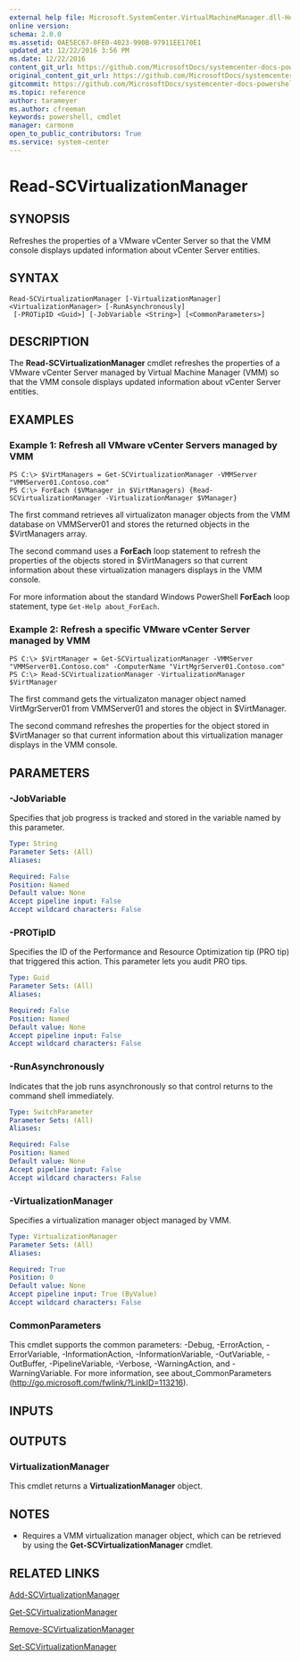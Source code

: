 ```yaml
---
external help file: Microsoft.SystemCenter.VirtualMachineManager.dll-Help.xml
online version: 
schema: 2.0.0
ms.assetid: 0AE5EC67-0FE0-4023-990B-97911EE170E1
updated_at: 12/22/2016 3:56 PM
ms.date: 12/22/2016
content_git_url: https://github.com/MicrosoftDocs/systemcenter-docs-powershell/blob/master/systemcenter-cmdlets/SystemCenter2016/VirtualMachineManager/vlatest/Read-SCVirtualizationManager.md
original_content_git_url: https://github.com/MicrosoftDocs/systemcenter-docs-powershell/blob/master/systemcenter-cmdlets/SystemCenter2016/VirtualMachineManager/vlatest/Read-SCVirtualizationManager.md
gitcommit: https://github.com/MicrosoftDocs/systemcenter-docs-powershell/blob/96e5647587661652225fbdd2c797cd4d59d542bc/systemcenter-cmdlets/SystemCenter2016/VirtualMachineManager/vlatest/Read-SCVirtualizationManager.md
ms.topic: reference
author: tarameyer
ms.author: cfreeman
keywords: powershell, cmdlet
manager: carmonm
open_to_public_contributors: True
ms.service: system-center
---
```


# Read-SCVirtualizationManager

## SYNOPSIS
Refreshes the properties of a VMware vCenter Server so that the VMM console displays updated information about vCenter Server entities.

## SYNTAX

```
Read-SCVirtualizationManager [-VirtualizationManager] <VirtualizationManager> [-RunAsynchronously]
 [-PROTipID <Guid>] [-JobVariable <String>] [<CommonParameters>]
```

## DESCRIPTION
The **Read-SCVirtualizationManager** cmdlet refreshes the properties of a VMware vCenter Server managed by Virtual Machine Manager (VMM) so that the VMM console displays updated information about vCenter Server entities.

## EXAMPLES

### Example 1: Refresh all VMware vCenter Servers managed by VMM
```
PS C:\> $VirtManagers = Get-SCVirtualizationManager -VMMServer "VMMServer01.Contoso.com"
PS C:\> ForEach ($VManager in $VirtManagers) {Read-SCVirtualizationManager -VirtualizationManager $VManager}
```

The first command retrieves all virtualizaton manager objects from the VMM database on VMMServer01 and stores the returned objects in the $VirtManagers array.

The second command uses a **ForEach** loop statement to refresh the properties of the objects stored in $VirtManagers so that current information about these virtualization managers displays in the VMM console.

For more information about the standard Windows PowerShell **ForEach** loop statement, type `Get-Help about_ForEach`.

### Example 2: Refresh a specific VMware vCenter Server managed by VMM
```
PS C:\> $VirtManager = Get-SCVirtualizationManager -VMMServer "VMMServer01.Contoso.com" -ComputerName "VirtMgrServer01.Contoso.com"
PS C:\> Read-SCVirtualizationManager -VirtualizationManager $VirtManager
```

The first command gets the virtualizaton manager object named VirtMgrServer01 from VMMServer01 and stores the object in $VirtManager.

The second command refreshes the properties for the object stored in $VirtManager so that current information about this virtualization manager displays in the VMM console.

## PARAMETERS

### -JobVariable
Specifies that job progress is tracked and stored in the variable named by this parameter.

```yaml
Type: String
Parameter Sets: (All)
Aliases: 

Required: False
Position: Named
Default value: None
Accept pipeline input: False
Accept wildcard characters: False
```

### -PROTipID
Specifies the ID of the Performance and Resource Optimization tip (PRO tip) that triggered this action.
This parameter lets you audit PRO tips.

```yaml
Type: Guid
Parameter Sets: (All)
Aliases: 

Required: False
Position: Named
Default value: None
Accept pipeline input: False
Accept wildcard characters: False
```

### -RunAsynchronously
Indicates that the job runs asynchronously so that control returns to the command shell immediately.

```yaml
Type: SwitchParameter
Parameter Sets: (All)
Aliases: 

Required: False
Position: Named
Default value: None
Accept pipeline input: False
Accept wildcard characters: False
```

### -VirtualizationManager
Specifies a virtualization manager object managed by VMM.

```yaml
Type: VirtualizationManager
Parameter Sets: (All)
Aliases: 

Required: True
Position: 0
Default value: None
Accept pipeline input: True (ByValue)
Accept wildcard characters: False
```

### CommonParameters
This cmdlet supports the common parameters: -Debug, -ErrorAction, -ErrorVariable, -InformationAction, -InformationVariable, -OutVariable, -OutBuffer, -PipelineVariable, -Verbose, -WarningAction, and -WarningVariable. For more information, see about_CommonParameters (http://go.microsoft.com/fwlink/?LinkID=113216).

## INPUTS

## OUTPUTS

### VirtualizationManager
This cmdlet returns a **VirtualizationManager** object.

## NOTES
* Requires a VMM virtualization manager object, which can be retrieved by using the **Get-SCVirtualizationManager** cmdlet.

## RELATED LINKS

[Add-SCVirtualizationManager](xref:SystemCenter2016/VirtualMachineManager/vlatest/Add-SCVirtualizationManager.md)

[Get-SCVirtualizationManager](xref:SystemCenter2016/VirtualMachineManager/vlatest/Get-SCVirtualizationManager.md)

[Remove-SCVirtualizationManager](xref:SystemCenter2016/VirtualMachineManager/vlatest/Remove-SCVirtualizationManager.md)

[Set-SCVirtualizationManager](xref:SystemCenter2016/VirtualMachineManager/vlatest/Set-SCVirtualizationManager.md)

